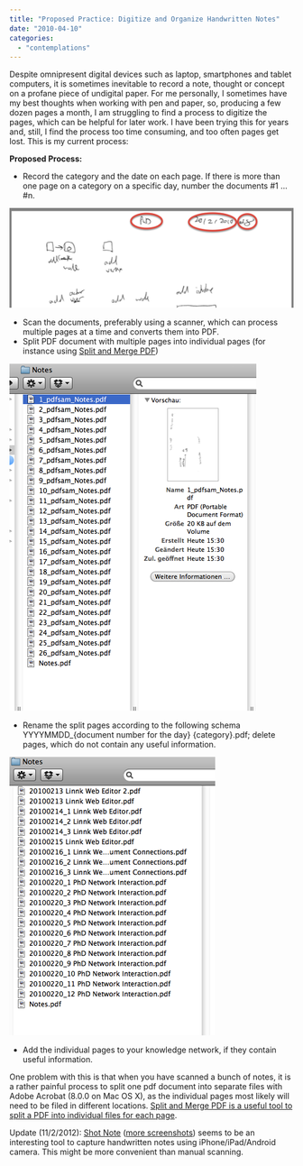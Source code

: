 ```yaml
---
title: "Proposed Practice: Digitize and Organize Handwritten Notes"
date: "2010-04-10"
categories: 
  - "contemplations"
---
```


Despite omnipresent digital devices such as laptop, smartphones and tablet computers, it is sometimes inevitable to record a note, thought or concept on a profane piece of undigital paper. For me personally, I sometimes have my best thoughts when working with pen and paper, so, producing a few dozen pages a month, I am struggling to find a process to digitize the pages, which can be helpful for later work. I have been trying this for years and, still, I find the process too time consuming, and too often pages get lost. This is my current process:

**Proposed Process:**

- Record the category and the date on each page. If there is more than one page on a category on a specific day, number the documents #1 ... #n.

![wpid-bildschirmfoto2010-04-10um16-09-17.png](images/wpid-bildschirmfoto2010-04-10um16-09-17.png)

- Scan the documents, preferably using a scanner, which can process multiple pages at a time and converts them into PDF.
- Split PDF document with multiple pages into individual pages (for instance using [Split and Merge PDF](http://nexnet.wordpress.com/2010/04/10/software-pdf-split-and-merge/))

![wpid-bildschirmfoto2010-04-10um15-30-561.png](images/wpid-bildschirmfoto2010-04-10um15-30-561.png)

- Rename the split pages according to the following schema YYYYMMDD\_{document number for the day} {category}.pdf; delete pages, which do not contain any useful information.

![wpid-bildschirmfoto2010-04-10um16-04-45.png](images/wpid-bildschirmfoto2010-04-10um16-04-45.png)

- Add the individual pages to your knowledge network, if they contain useful information.

One problem with this is that when you have scanned a bunch of notes, it is a rather painful process to split one pdf document into separate files with Adobe Acrobat (8.0.0 on Mac OS X), as the individual pages most likely will need to be filed in different locations. [Split and Merge PDF is a useful tool to split a PDF into individual files for each page](http://nexnet.wordpress.com/2010/04/10/software-pdf-split-and-merge/).

Update (11/2/2012): [Shot Note](http://www.wired.com/gadgetlab/2011/02/shot-note-paper-pads-designed-to-be-scanned-by-iphone/) ([more screenshots](http://kenjiair.blogspot.co.nz/2012/01/iphoneandroidshot-noteevernote.html)) seems to be an interesting tool to capture handwritten notes using iPhone/iPad/Android camera. This might be more convenient than manual scanning.
